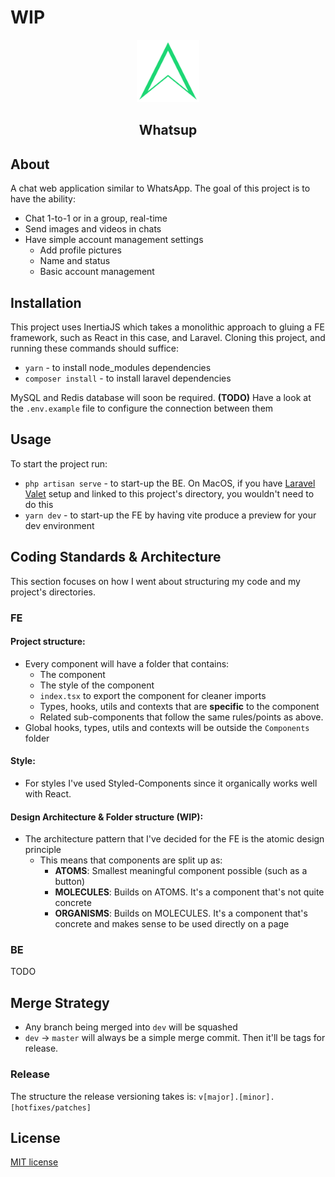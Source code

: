 # WIP

<p align="center"><img src="https://github.com/TahmidU/whatsup/blob/dev/public/logo/logo_alt.png?raw=true" width="100" alt="Whatsup Logo"></p>

<h2 align="center">Whatsup</h2>

## About

A chat web application similar to WhatsApp. The goal of this project is to have the ability:

-   Chat 1-to-1 or in a group, real-time
-   Send images and videos in chats
-   Have simple account management settings
    -   Add profile pictures
    -   Name and status
    -   Basic account management

## Installation

This project uses InertiaJS which takes a monolithic approach to gluing a FE framework, such as React in this case, and Laravel. Cloning this project, and running these commands should suffice:

-   `yarn` - to install node_modules dependencies
-   `composer install` - to install laravel dependencies

MySQL and Redis database will soon be required. **(TODO)** Have a look at the `.env.example` file to configure the connection between them

## Usage

To start the project run:

-   `php artisan serve` - to start-up the BE. On MacOS, if you have [Laravel Valet](https://laravel.com/docs/10.x/valet) setup and linked to this project's directory, you wouldn't need to do this
-   `yarn dev` - to start-up the FE by having vite produce a preview for your dev environment

## Coding Standards & Architecture

This section focuses on how I went about structuring my code and my project's directories.

### FE

#### Project structure:

-   Every component will have a folder that contains:
    -   The component
    -   The style of the component
    -   `index.tsx` to export the component for cleaner imports
    -   Types, hooks, utils and contexts that are **specific** to the component
    -   Related sub-components that follow the same rules/points as above.
-   Global hooks, types, utils and contexts will be outside the `Components` folder

#### Style:

-   For styles I've used Styled-Components since it organically works well with React.

#### Design Architecture & Folder structure (WIP):

-   The architecture pattern that I've decided for the FE is the atomic design principle
    -   This means that components are split up as:
        -   **ATOMS**: Smallest meaningful component possible (such as a button)
        -   **MOLECULES**: Builds on ATOMS. It's a component that's not quite concrete
        -   **ORGANISMS**: Builds on MOLECULES. It's a component that's concrete and makes sense to be used directly on a page

### BE

TODO

## Merge Strategy

-   Any branch being merged into `dev` will be squashed
-   `dev` -> `master` will always be a simple merge commit. Then it'll be tags for release.

### Release

The structure the release versioning takes is: `v[major].[minor].[hotfixes/patches]`

## License

[MIT license](https://opensource.org/licenses/MIT)

